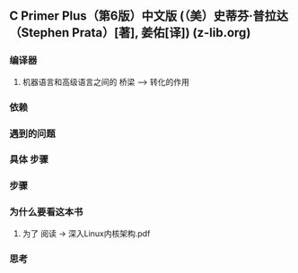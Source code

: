 ## C Primer Plus（第6版）中文版 (（美）史蒂芬·普拉达（Stephen Prata）[著], 姜佑[译]) (z-lib.org)

### 编译器
1. 机器语言和高级语言之间的 桥梁 --> 转化的作用


### 依赖

### 遇到的问题


### 具体 步骤


### 步骤

### 为什么要看这本书
1. 为了 阅读 -> 深入Linux内核架构.pdf

### 思考
